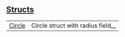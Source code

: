 
[Structs](./hello_world-structs.md)
 ---
| | |
|:---|:---|
| [Circle](./hello_world-Circle.md) | Circle struct with radius field[...](./hello_world-Circle.md) |
